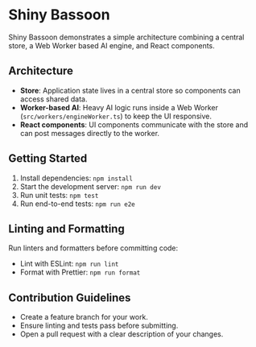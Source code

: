 # Shiny Bassoon

Shiny Bassoon demonstrates a simple architecture combining a central store, a Web Worker based AI engine, and React components.

## Architecture
- **Store**: Application state lives in a central store so components can access shared data.
- **Worker-based AI**: Heavy AI logic runs inside a Web Worker (`src/workers/engineWorker.ts`) to keep the UI responsive.
- **React components**: UI components communicate with the store and can post messages directly to the worker.

## Getting Started
1. Install dependencies: `npm install`
2. Start the development server: `npm run dev`
3. Run unit tests: `npm test`
4. Run end-to-end tests: `npm run e2e`

## Linting and Formatting
Run linters and formatters before committing code:
- Lint with ESLint: `npm run lint`
- Format with Prettier: `npm run format`

## Contribution Guidelines
- Create a feature branch for your work.
- Ensure linting and tests pass before submitting.
- Open a pull request with a clear description of your changes.


